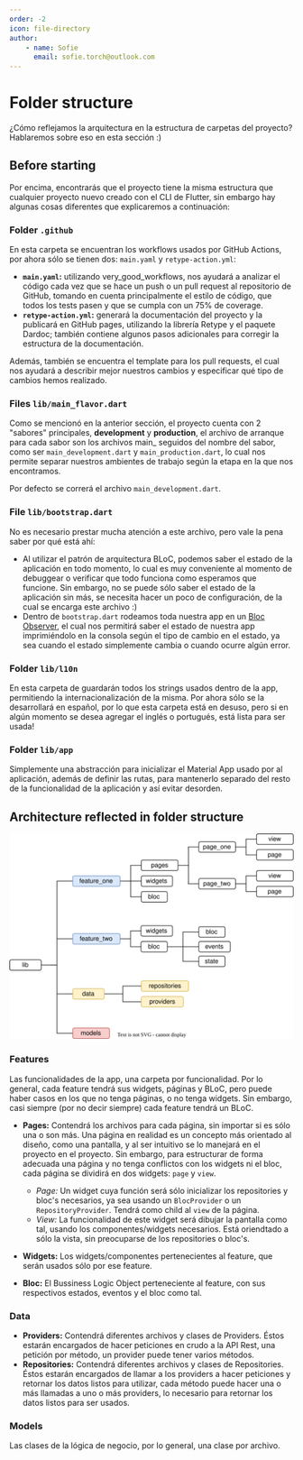 ```yaml
---
order: -2
icon: file-directory
author:
    - name: Sofie
      email: sofie.torch@outlook.com
---
```


# Folder structure

¿Cómo reflejamos la arquitectura en la estructura de carpetas del proyecto? Hablaremos sobre eso en esta sección :)

## Before starting
Por encima, encontrarás que el proyecto tiene la misma estructura que cualquier proyecto nuevo creado con el CLI de Flutter, sin embargo hay algunas cosas diferentes que explicaremos a continuación:

### Folder `.github`
En esta carpeta se encuentran los workflows usados por GitHub Actions, por ahora sólo se tienen dos: `main.yaml` y `retype-action.yml`:
* **`main.yaml`:** utilizando very_good_workflows, nos ayudará a analizar el código cada vez que se hace un push o un pull request al repositorio de GitHub, tomando en cuenta principalmente el estilo de código, que todos los tests pasen y que se cumpla con un 75% de coverage.
* **`retype-action.yml`:** generará la documentación del proyecto y la publicará en GitHub pages, utilizando la librería Retype y el paquete Dardoc; también contiene algunos pasos adicionales para corregir la estructura de la documentación.
  
Además, también se encuentra el template para los pull requests, el cual nos ayudará a describir mejor nuestros cambios y especificar qué tipo de cambios hemos realizado.

### Files `lib/main_flavor.dart`
Como se mencionó en la anterior sección, el proyecto cuenta con 2 "sabores" principales, **development** y **production**, el archivo de arranque para cada sabor son los archivos main_ seguidos del nombre del sabor, como ser `main_development.dart` y `main_production.dart`, lo cual nos permite separar nuestros ambientes de trabajo según la etapa en la que nos encontramos. 
   
Por defecto se correrá el archivo `main_development.dart`.

### File `lib/bootstrap.dart`
No es necesario prestar mucha atención a este archivo, pero vale la pena saber por qué está ahí:
* Al utilizar el patrón de arquitectura BLoC, podemos saber el estado de la aplicación en todo momento, lo cual es muy conveniente al momento de debuggear o verificar que todo funciona como esperamos que funcione. Sin embargo, no se puede sólo saber el estado de la aplicación sin más, se necesita hacer un poco de configuración, de la cual se encarga este archivo :)
* Dentro de `bootstrap.dart` rodeamos toda nuestra app en un <a href="https://bloclibrary.dev/#/coreconcepts?id=blocobserver-1" target="_blank">Bloc Observer</a>, el cual nos permitirá saber el estado de nuestra app imprimiéndolo en la consola según el tipo de cambio en el estado, ya sea cuando el estado simplemente cambia o cuando ocurre algún error.

### Folder `lib/l10n`
En esta carpeta de guardarán todos los strings usados dentro de la app, permitiendo la internacionalización de la misma.
Por ahora sólo se la desarrollará en español, por lo que esta carpeta está en desuso, pero si en algún momento se desea agregar el inglés o portugués, está lista para ser usada!

### Folder `lib/app`
Simplemente una abstracción para inicializar el Material App usado por al aplicación, además de definir las rutas, para mantenerlo separado del resto de la funcionalidad de la aplicación y así evitar desorden.

## Architecture reflected in folder structure
![](../assets/folder_structure_graph.svg)
### Features
Las funcionalidades de la app, una carpeta por funcionalidad. Por lo general, cada feature tendrá sus widgets, páginas y BLoC, pero puede haber casos en los que no tenga páginas, o no tenga widgets. Sin embargo, casi siempre (por no decir siempre) cada feature tendrá un BLoC.

* **Pages:** Contendrá los archivos para cada página, sin importar si es sólo una o son más. Una página en realidad es un concepto más orientado al diseño, como una pantalla, y al ser intuitivo se lo manejará en el proyecto en el proyecto. Sin embargo, para estructurar de forma adecuada una página y no tenga conflictos con los widgets ni el bloc, cada página se dividirá en dos widgets: `page` y `view`.
  * *Page:* Un widget cuya función será sólo inicializar los repositories y bloc's necesarios, ya sea usando un `BlocProvider` o un `RepositoryProvider`. Tendrá como child al `view` de la página.
  * *View:* La funcionalidad de este widget será dibujar la pantalla como tal, usando los componentes/widgets necesarios. Está oriendtado a sólo la vista, sin preocuparse de los repositories o bloc's.

* **Widgets:** Los widgets/componentes pertenecientes al feature, que serán usados sólo por ese feature.

* **Bloc:** El Bussiness Logic Object perteneciente al feature, con sus respectivos estados, eventos y el bloc como tal.

### Data

* **Providers:** Contendrá diferentes archivos y clases de Providers. Éstos estarán encargados de hacer peticiones en crudo a la API Rest, una petición por método, un provider puede tener varios métodos.
* **Repositories:** Contendrá diferentes archivos y clases de Repositories. Éstos estarán encargados de llamar a los providers a hacer peticiones y retornar los datos listos para utilizar, cada método puede hacer una o más llamadas a uno o más providers, lo necesario para retornar los datos listos para ser usados.
### Models

Las clases de la lógica de negocio, por lo general, una clase por archivo.





